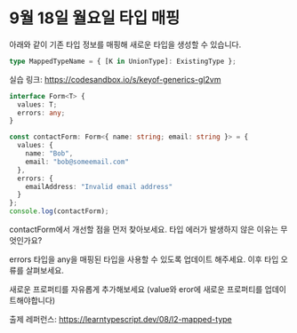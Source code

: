 # 9월 18일 월요일 타입 매핑

아래와 같이 기존 타입 정보를 매핑해 새로운 타입을 생성할 수 있습니다.

```ts
type MappedTypeName = { [K in UnionType]: ExistingType };
```

실습 링크: https://codesandbox.io/s/keyof-generics-gl2vm

```ts
interface Form<T> {
  values: T;
  errors: any;
}

const contactForm: Form<{ name: string; email: string }> = {
  values: {
    name: "Bob",
    email: "bob@someemail.com"
  },
  errors: {
    emailAddress: "Invalid email address"
  }
};
console.log(contactForm);
```

contactForm에서 개선할 점을 먼저 찾아보세요.
타입 에러가 발생하지 않은 이유는 무엇인가요?

errors 타입을 any을 매핑된 타입을 사용할 수 있도록 업데이트 해주세요. 이후 타입 오류를 살펴보세요.

새로운 프로퍼티를 자유롭게 추가해보세요 (value와 eror에 새로운 프로퍼티를 업데이트해야합니다)

출제 레퍼런스: https://learntypescript.dev/08/l2-mapped-type